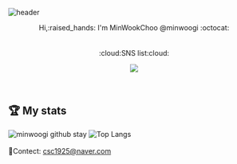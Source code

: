 ![header](https://capsule-render.vercel.app/api?type=soft&color=gradient&height=300&section=header&text=Hello!%20minwoogi&fontSize=90&animation=twinkling)

 <div align = "center">Hi,:raised_hands: I'm MinWookChoo @minwoogi :octocat:</br></br></br></div>
  <div align = "center">:cloud:SNS list:cloud:</div>
  <p  align="center">
    <a href="https://www.instagram.com/minwuxk/" target="_blank"><img src="https://img.shields.io/badge/Instagram-E4405F?style=flat-square&logo=Instagram&logoColor=white"/></a>
    <br>
   <br><br>
 
 ## 🏆 My stats
![minwoogi github stay](https://github-readme-stats.vercel.app/api?username=minwoogi&count_private=true&show_icons=true&theme=radical)
![Top Langs](https://github-readme-stats.vercel.app/api/top-langs/?username=minwoogi&layout=compact&theme=tokyonight)
<br/>
<br/>
📧Contect: csc1925@naver.com
</p>
  
